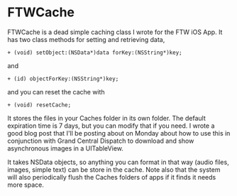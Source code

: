 # FTWCache

FTWCache is a dead simple caching class I wrote for the FTW iOS App. It has two class methods for setting and retrieving data,

	+ (void) setObject:(NSData*)data forKey:(NSString*)key;

and

	+ (id) objectForKey:(NSString*)key;

and you can reset the cache with

	+ (void) resetCache;

It stores the files in your Caches folder in its own folder. The default expiration time is 7 days, but you can modify that if you need. I wrote a good blog post that I'll be posting about on Monday about how to use this in conjunction with Grand Central Dispatch to download and show asynchronous images in a UITableView.

It takes NSData objects, so anything you can format in that way (audio files, images, simple text) can be store in the cache. Note also that the system will also periodically flush the Caches folders of apps if it finds it needs more space.